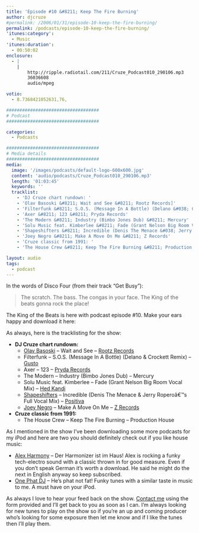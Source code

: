 ```yaml
---
title: 'Episode #10 &#8211; Keep The Fire Burning'
author: djcruze
#permalink: /2006/01/31/episode-10-keep-the-fire-burning/
permalink: /podcasts/episode-10-keep-the-fire-burning/
'itunes:category':
  - Music
'itunes:duration':
  - 00:50:02
enclosure:
  - |
    |
        http://ripple.radiotail.com/211/Cruze_Podcast010_290106.mp3
        36036608
        audio/mpeg

votio:
  - 8.7368421052631,76,

###################################
# Podcast
###################################

categories:
  - Podcasts

###################################
# Media details
###################################
media:
  image: '/images/podcasts/default-logo-600x600.jpg'
  content: 'audio/podcasts/Cruze_Podcast010_290106.mp3'
  length: '01:03:45'
  keywords: ''
  tracklist:
    - 'DJ Cruze chart rundown: '
    - 'Olav Basoski &#8211; Wait and See &#8211; Rootz Records]'
    - 'Filterfunk &#8211; S.O.S. (Message In A Bottle) (Delano &#038; Crockett Remix) &#8211; Gusto'
    - 'Axer &#8211; 123 &#8211; Pryda Records'
    - 'The Modern &#8211; Industry (Bimbo Jones Dub) &#8211; Mercury'
    - 'Solu Music feat. Kimberlee &#8211; Fade (Grant Nelson Big Room Vocal Mix) &#8211; Hed Kandi'
    - 'Shapeshifters &#8211; Incredible (Denis The Menace &#038; Jerry Roperoâ€™s Full Vocal Mix) &#8211; Positiva'
    - 'Joey Negro &#8211; Make A Move On Me &#8211; Z Records'
    - 'Cruze classic from 1991: '
    - 'The House Crew &#8211; Keep The Fire Burning &#8211; Production House'

layout: audio
tags:
  - podcast
---
```


In the words of Disco Four (from their track &#8220;Get Busy&#8221;):

> The scratch. The bass. The congas in your face. The King of the beats gonna rock the place!

The King of the Beats is here with podcast episode #10. Make your ears happy and download it here:

As always, here is the tracklisting for the show:

- **DJ Cruze chart rundown:**
  - [Olav Basoski][3] &#8211; Wait and See &#8211; [Rootz Records][4]
  - Filterfunk &#8211; S.O.S. (Message In A Bottle) (Delano &#038; Crockett Remix) &#8211; [Gusto][5]
  - Axer &#8211; 123 &#8211; [Pryda Records][6]
  - The Modern &#8211; Industry (Bimbo Jones Dub) &#8211; Mercury
  - Solu Music feat. Kimberlee &#8211; Fade (Grant Nelson Big Room Vocal Mix) &#8211; [Hed Kandi][7]
  - [Shapeshifters][8] &#8211; Incredible (Denis The Menace &#038; Jerry Roperoâ€™s Full Vocal Mix) &#8211; [Positiva][9]
  - [Joey Negro][10] &#8211; Make A Move On Me &#8211; [Z Records][11]
- **Cruze classic from 1991:**
  - The House Crew &#8211; Keep The Fire Burning &#8211; Production House

As I mentioned in the show I&#8217;ve been downloading some more podcasts for my iPod and here are two you should definitely check out if you like house music:

- [Alex Harmony][12] &#8211; Der Harmonizer ist im Haus! Alex is rocking a funky tech-electro sound with a classic thrown in for good measure. Even if you don&#8217;t speak German it&#8217;s worth a download. He said he might do the next in English anyway so keep subscribed.
- [One Phat DJ][13] &#8211; He&#8217;s phat not fat! Funky tunes with a similar taste in music to me. A must have on your iPod.

As always I love to hear your feed back on the show. [Contact me][14] using the form provided and I&#8217;ll get back to you as soon as I can. I&#8217;m always looking for new tunes to play on the show so if you&#8217;re an up and coming producer who&#8217;s looking for some exposure then let me know and if I like the tunes then I&#8217;ll play them.

[1]: http://ripple.radiotail.com/211/Cruze_Podcast010_290106.mp3
[2]: http://www.djcruze.co.uk/cms/podcasts/feed/rss2
[3]: http://www.olavbasoski.nl/
[4]: http://www.rootzrecords.nl/
[5]: http://www.gutrecords.com/
[6]: http://www.pryda.net/
[7]: http://www.hedkandi.com/
[8]: http://www.nocturnalgroove.co.uk/
[9]: http://www.positivarecords.com/
[10]: http://www.joeynegro.com/
[11]: http://www.zrecords.ltd.uk/
[12]: http://www.alex-harmony.de/
[13]: http://www.simonjobling.com/
[14]: /contact
